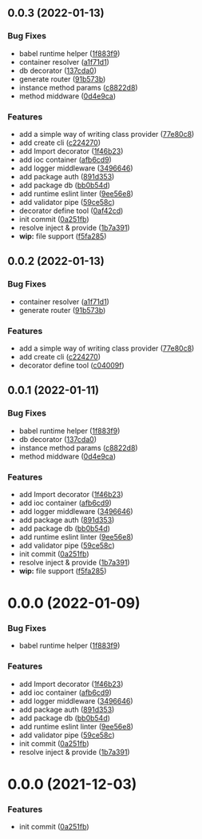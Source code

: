 ## 0.0.3 (2022-01-13)

### Bug Fixes

- babel runtime helper ([1f883f9](https://github.com/Col0ring/koa-ioc/commit/1f883f9d79212eafd7220cc50ec46530bed33682))
- container resolver ([a1f71d1](https://github.com/Col0ring/koa-ioc/commit/a1f71d1cb84783f3127efb262a1932de80ab6e17))
- db decorator ([137cda0](https://github.com/Col0ring/koa-ioc/commit/137cda03766662a81ceff7507f5a2da9745b586f))
- generate router ([91b573b](https://github.com/Col0ring/koa-ioc/commit/91b573b65dc7f1760018b281547fc1b55ad48b7b))
- instance method params ([c8822d8](https://github.com/Col0ring/koa-ioc/commit/c8822d80ef56eed3aaf5096a16b5a5575d10e40b))
- method middware ([0d4e9ca](https://github.com/Col0ring/koa-ioc/commit/0d4e9cadaee24701caf5e43dd00fb9e201fffa20))

### Features

- add a simple way of writing class provider ([77e80c8](https://github.com/Col0ring/koa-ioc/commit/77e80c8ecad1a6fe73c632708cc12cbd45515ff2))
- add create cli ([c224270](https://github.com/Col0ring/koa-ioc/commit/c2242706785f4038ab1e314f45eea37c506fd96a))
- add Import decorator ([1f46b23](https://github.com/Col0ring/koa-ioc/commit/1f46b23965d85cf1bcd1342f5ebd4ce7b4fbb056))
- add ioc container ([afb6cd9](https://github.com/Col0ring/koa-ioc/commit/afb6cd996eecca1bb46847a7de1a1c6e8e5e880b))
- add logger middleware ([3496646](https://github.com/Col0ring/koa-ioc/commit/34966463d6a28f8b16b7c363b05a497626f5295c))
- add package auth ([891d353](https://github.com/Col0ring/koa-ioc/commit/891d353c2e1d11b94d62961d8a65ef36272c6d17))
- add package db ([bb0b54d](https://github.com/Col0ring/koa-ioc/commit/bb0b54d4972b13c2ca59be3b6987beda20e4893c))
- add runtime eslint linter ([9ee56e8](https://github.com/Col0ring/koa-ioc/commit/9ee56e86ed89ca05e7a9e49fec198313517a0e89))
- add validator pipe ([59ce58c](https://github.com/Col0ring/koa-ioc/commit/59ce58c953a617fc5a77a428f78c233458ef3d9c))
- decorator define tool ([0af42cd](https://github.com/Col0ring/koa-ioc/commit/0af42cd08e778982d8d777dbbd7c8ebb352395fb))
- init commit ([0a251fb](https://github.com/Col0ring/koa-ioc/commit/0a251fb38379c8ebc360ceb03c7fc9beb463911f))
- resolve inject & provide ([1b7a391](https://github.com/Col0ring/koa-ioc/commit/1b7a3917185ba21a4b3370924619759f3fcd7140))
- **wip:** file support ([f5fa285](https://github.com/Col0ring/koa-ioc/commit/f5fa285e229822cf2b221f301b352acdb26f7387))

## 0.0.2 (2022-01-13)

### Bug Fixes

- container resolver ([a1f71d1](https://github.com/Col0ring/koa-ioc/commit/a1f71d1cb84783f3127efb262a1932de80ab6e17))
- generate router ([91b573b](https://github.com/Col0ring/koa-ioc/commit/91b573b65dc7f1760018b281547fc1b55ad48b7b))

### Features

- add a simple way of writing class provider ([77e80c8](https://github.com/Col0ring/koa-ioc/commit/77e80c8ecad1a6fe73c632708cc12cbd45515ff2))
- add create cli ([c224270](https://github.com/Col0ring/koa-ioc/commit/c2242706785f4038ab1e314f45eea37c506fd96a))
- decorator define tool ([c04009f](https://github.com/Col0ring/koa-ioc/commit/c04009f217c3e13691bd3942d1b0d80e0dbdbee0))

## 0.0.1 (2022-01-11)

### Bug Fixes

- babel runtime helper ([1f883f9](https://github.com/Col0ring/koa-ioc/commit/1f883f9d79212eafd7220cc50ec46530bed33682))
- db decorator ([137cda0](https://github.com/Col0ring/koa-ioc/commit/137cda03766662a81ceff7507f5a2da9745b586f))
- instance method params ([c8822d8](https://github.com/Col0ring/koa-ioc/commit/c8822d80ef56eed3aaf5096a16b5a5575d10e40b))
- method middware ([0d4e9ca](https://github.com/Col0ring/koa-ioc/commit/0d4e9cadaee24701caf5e43dd00fb9e201fffa20))

### Features

- add Import decorator ([1f46b23](https://github.com/Col0ring/koa-ioc/commit/1f46b23965d85cf1bcd1342f5ebd4ce7b4fbb056))
- add ioc container ([afb6cd9](https://github.com/Col0ring/koa-ioc/commit/afb6cd996eecca1bb46847a7de1a1c6e8e5e880b))
- add logger middleware ([3496646](https://github.com/Col0ring/koa-ioc/commit/34966463d6a28f8b16b7c363b05a497626f5295c))
- add package auth ([891d353](https://github.com/Col0ring/koa-ioc/commit/891d353c2e1d11b94d62961d8a65ef36272c6d17))
- add package db ([bb0b54d](https://github.com/Col0ring/koa-ioc/commit/bb0b54d4972b13c2ca59be3b6987beda20e4893c))
- add runtime eslint linter ([9ee56e8](https://github.com/Col0ring/koa-ioc/commit/9ee56e86ed89ca05e7a9e49fec198313517a0e89))
- add validator pipe ([59ce58c](https://github.com/Col0ring/koa-ioc/commit/59ce58c953a617fc5a77a428f78c233458ef3d9c))
- init commit ([0a251fb](https://github.com/Col0ring/koa-ioc/commit/0a251fb38379c8ebc360ceb03c7fc9beb463911f))
- resolve inject & provide ([1b7a391](https://github.com/Col0ring/koa-ioc/commit/1b7a3917185ba21a4b3370924619759f3fcd7140))
- **wip:** file support ([f5fa285](https://github.com/Col0ring/koa-ioc/commit/f5fa285e229822cf2b221f301b352acdb26f7387))

# 0.0.0 (2022-01-09)

### Bug Fixes

- babel runtime helper ([1f883f9](https://github.com/Col0ring/koa-ioc/commit/1f883f9d79212eafd7220cc50ec46530bed33682))

### Features

- add Import decorator ([1f46b23](https://github.com/Col0ring/koa-ioc/commit/1f46b23965d85cf1bcd1342f5ebd4ce7b4fbb056))
- add ioc container ([afb6cd9](https://github.com/Col0ring/koa-ioc/commit/afb6cd996eecca1bb46847a7de1a1c6e8e5e880b))
- add logger middleware ([3496646](https://github.com/Col0ring/koa-ioc/commit/34966463d6a28f8b16b7c363b05a497626f5295c))
- add package auth ([891d353](https://github.com/Col0ring/koa-ioc/commit/891d353c2e1d11b94d62961d8a65ef36272c6d17))
- add package db ([bb0b54d](https://github.com/Col0ring/koa-ioc/commit/bb0b54d4972b13c2ca59be3b6987beda20e4893c))
- add runtime eslint linter ([9ee56e8](https://github.com/Col0ring/koa-ioc/commit/9ee56e86ed89ca05e7a9e49fec198313517a0e89))
- add validator pipe ([59ce58c](https://github.com/Col0ring/koa-ioc/commit/59ce58c953a617fc5a77a428f78c233458ef3d9c))
- init commit ([0a251fb](https://github.com/Col0ring/koa-ioc/commit/0a251fb38379c8ebc360ceb03c7fc9beb463911f))
- resolve inject & provide ([1b7a391](https://github.com/Col0ring/koa-ioc/commit/1b7a3917185ba21a4b3370924619759f3fcd7140))

# 0.0.0 (2021-12-03)

### Features

- init commit ([0a251fb](https://github.com/Col0ring/koa-ioc/commit/0a251fb38379c8ebc360ceb03c7fc9beb463911f))
